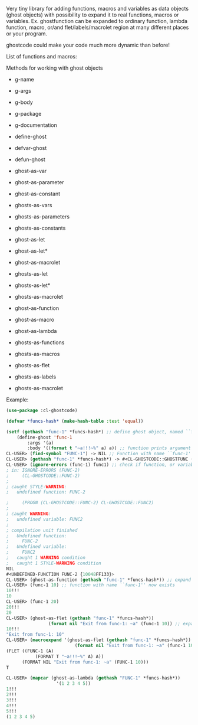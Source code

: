 Very tiny library for adding functions, macros and variables as data objects (ghost objects) with possibility to expand it to real
functions, macros or variables. Ex. ghostfunction can be expanded to ordinary function, lambda function, macro, or/and
flet/labels/macrolet region at many different places or your program.

ghostcode could make your code much more dynamic than before!


List of functions and macros:

Methods for working with ghost objects
* g-name
* g-args
* g-body
* g-package
* g-documentation

* define-ghost
* defvar-ghost
* defun-ghost
* ghost-as-var
* ghost-as-parameter
* ghost-as-constant
* ghosts-as-vars
* ghosts-as-parameters
* ghosts-as-constants
* ghost-as-let
* ghost-as-let*
* ghost-as-macrolet
* ghosts-as-let
* ghosts-as-let*
* ghosts-as-macrolet
* ghost-as-function
* ghost-as-macro
* ghost-as-lambda
* ghosts-as-functions
* ghosts-as-macros
* ghosts-as-flet
* ghosts-as-labels
* ghosts-as-macrolet

Example:

```lisp
(use-package :cl-ghostcode)

(defvar *funcs-hash* (make-hash-table :test 'equal))

(setf (gethash "func-1" *funcs-hash*) ;; define ghost object, named ``func-1'' and put it to hashtable
    (define-ghost 'func-1
        :args '(a)
        :body '((format t "~a!!!~%" a) a)) ;; function prints argument to standard output then gives this argument
CL-USER> (find-symbol "FUNC-1") -> NIL ;; Function with name ``func-1'' does not exists
CL-USER> (gethash "func-1" *funcs-hash*) -> #<CL-GHOSTCODE::GHOSTFUNC {10071E7F83}> ;; ghost object exists
CL-USER> (ignore-errors (func-1) func1) ;; check if function, or variable exists
; in: IGNORE-ERRORS (FUNC-2)
;     (CL-GHOSTCODE::FUNC-2)
; 
; caught STYLE-WARNING:
;   undefined function: FUNC-2

;     (PROGN (CL-GHOSTCODE::FUNC-2) CL-GHOSTCODE::FUNC2)
; 
; caught WARNING:
;   undefined variable: FUNC2
; 
; compilation unit finished
;   Undefined function:
;     FUNC-2
;   Undefined variable:
;     FUNC2
;   caught 1 WARNING condition
;   caught 1 STYLE-WARNING condition
NIL
#<UNDEFINED-FUNCTION FUNC-2 {10048FF133}>
CL-USER> (ghost-as-function (gethash "func-1" *funcs-hash*)) ;; expand ghost object to ordinary function
CL-USER> (func-1 10) ;; function with name ``func-1'' now exists
10!!!
10
CL-USER> (func-1 20)
20!!!
20
CL-USER> (ghost-as-flet (gethash "func-1" *funcs-hash*))
				(format nil "Exit from func-1: ~a" (func-1 10)) ;; expand ghost object to ``let'' binding
10!!!
"Exit from func-1: 10"
CL-USER> (macroexpand '(ghost-as-flet (gethash "func-1" *funcs-hash*)) ;; let`s try to expand this macro
					      (format nil "Exit from func-1: ~a" (func-1 10)))
(FLET ((FUNC-1 (A)
	       (FORMAT T "~a!!!~%" A) A))
      (FORMAT NIL "Exit from func-1: ~a" (FUNC-1 10)))
T

CL-USER> (mapcar (ghost-as-lambda (gethash "FUNC-1" *funcs-hash*))
                   '(1 2 3 4 5))
1!!!
2!!!
3!!!
4!!!
5!!!
(1 2 3 4 5)
```

